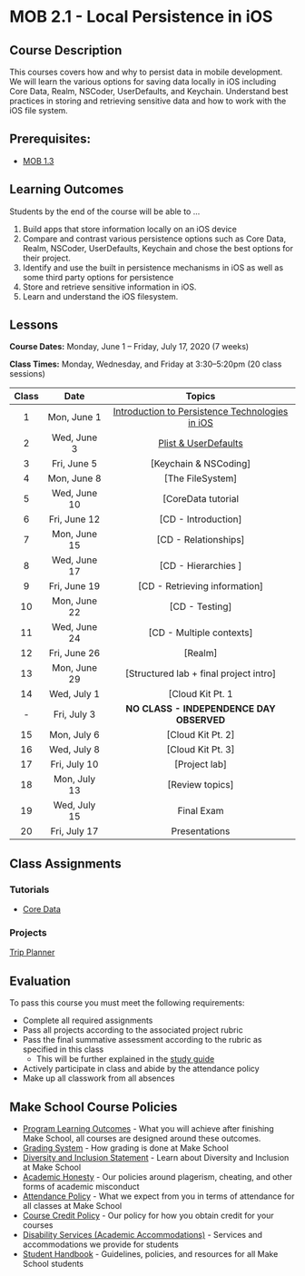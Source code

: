 # MOB 2.1 - Local Persistence in iOS

## Course Description

This courses covers how and why to persist data in mobile development. We will learn the various options for saving data locally in iOS including Core Data, Realm, NSCoder, UserDefaults, and Keychain.  Understand best practices in storing and retrieving sensitive data and how to work with the iOS file system.

## Prerequisites:  

- [MOB 1.3](https://github.com/Make-School-Courses/MOB-1.3-Dynamic-iOS-Apps)

## Learning Outcomes

Students by the end of the course will be able to ...

1. Build apps that store information locally on an iOS device
1. Compare and contrast various persistence options such as Core Data, Realm, NSCoder, UserDefaults, Keychain and chose the best options for their project.
1. Identify and use the built in persistence mechanisms in iOS as well as some third party options for persistence
1. Store and retrieve sensitive information in iOS.
1. Learn and understand the iOS filesystem.

## Lessons

**Course Dates:** Monday, June 1 – Friday, July 17, 2020 (7 weeks)

**Class Times:** Monday, Wednesday, and Friday at 3:30–5:20pm (20 class sessions)

| Class |          Date          |                 Topics                  |
|:-----:|:----------------------:|:---------------------------------------:|
|  1 |  Mon, June 1               | [Introduction to Persistence Technologies in iOS] |
|  2 |  Wed, June 3               | [Plist & UserDefaults]        |
|  3 |  Fri, June 5               | [Keychain & NSCoding]         |
|  4 |  Mon, June 8               | [The FileSystem]              |
|  5 |  Wed, June 10              | [CoreData tutorial            |
|  6 |  Fri, June 12              | [CD - Introduction]           |
|  7 |  Mon, June 15              | [CD - Relationships]          |
|  8 |  Wed, June 17              | [CD - Hierarchies ]           |
|  9 |  Fri, June 19              | [CD - Retrieving information] |
| 10 |  Mon, June 22              | [CD - Testing]                |
| 11 |  Wed, June 24              | [CD - Multiple contexts]      |
| 12 |  Fri, June 26              | [Realm]                       |
| 13 |  Mon, June 29              | [Structured lab + final project intro]|
| 14 |  Wed, July 1               | [Cloud Kit Pt. 1              |  
| -  |  Fri, July 3               | **NO CLASS - INDEPENDENCE DAY OBSERVED**|
| 15 |  Mon, July 6               | [Cloud Kit Pt. 2]             |
| 16 |  Wed, July 8               | [Cloud Kit Pt. 3]             |
| 17 |  Fri, July 10              | [Project lab]                 |
| 18 |  Mon, July 13              | [Review topics]               |
| 19 |  Wed, July 15              | Final Exam                    |
| 20 |  Fri, July 17              | Presentations                 |

[Introduction to Persistence Technologies in iOS]: Lessons/Lesson1/README.md
[Plist & UserDefaults]: Lessons/Lesson2/README.md
[Unit Testing]: Lessons/03-Unit-Testing/Readme.md
[Keychain and NSCoding]: Lessons/04-Keychain-NSCoding/Readme.md
[The iOS FileSystem - Introduction]: Lessons/05-FileSystem/Readme.md
[CoreData - Introduction]: Lessons/06-Intro-to-CoreData/Readme.md
[CoreData - Relationships and Hierarchies]: Lessons/07-CoreData-Relationships/Readme.md
[CoreData - Caching]: Lessons/08-CoreData-Caching/Readme.md
[CoreData - Using multiple contexts and child contexts]: Lessons/09-CoreData-Contexts/Readme.md
[CoreData - Retrieving information from the stack]: Lessons/10-CoreData-Retrieving-Info/Readme.md
[Third Party Persistence Options - Realm]: Lessons/11-Realm-Intro/Readme.md
[CoreData - Unit Testing]: Lessons/12-CoreData-UnitTests/Readme.md


## Class Assignments

### Tutorials
- [Core Data](https://www.makeschool.com/academy/track/core-data-uy)

<!--### Other Class assignments
- [Keychain Playground]

[Keychain Playground]: Assignments/KeychainSwiftPlayground-->

### Projects
<!-- - [Course Planner]
- [Document Management]
[Course Planner]: Assignments/Project-Course-Planner/Readme.md
[Document Management]: Assignments/Project-Document-Management/Readme.md -->

[Trip Planner]

[Trip Planner]: Assignments/ProjectSpecifications.md

## Evaluation

To pass this course you must meet the following requirements:

- Complete all required assignments
- Pass all projects according to the associated project rubric
- Pass the final summative assessment according to the rubric as specified in this class
    - This will be further explained in the [study guide](ADD_STUDY_GUIDE_LNK)
- Actively participate in class and abide by the attendance policy
- Make up all classwork from all absences

## Make School Course Policies

- [Program Learning Outcomes](https://make.sc/program-learning-outcomes) - What you will achieve after finishing Make School, all courses are designed around these outcomes.
- [Grading System](https://make.sc/grading-system) - How grading is done at Make School
- [Diversity and Inclusion Statement](https://make.sc/diversity-and-inclusion-statement) - Learn about Diversity and Inclusion at Make School
- [Academic Honesty](https://make.sc/academic-honesty-policy) - Our policies around plagerism, cheating, and other forms of academic misconduct
- [Attendance Policy](https://make.sc/attendance-policy) - What we expect from you in terms of attendance for all classes at Make School
- [Course Credit Policy](https://make.sc/course-credit-policy) - Our policy for how you obtain credit for your courses
- [Disability Services (Academic Accommodations)](https://make.sc/disability-services) - Services and accommodations we provide for students
- [Student Handbook](https://make.sc/student-handbook) - Guidelines, policies, and resources for all Make School students
